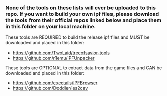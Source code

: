 ### None of the tools on these lists will ever be uploaded to this repo. If you want to build your own ipf files, please download the tools from their official repos linked below and place them in this folder on your local machine.

These tools are REQUIRED to build the release ipf files and MUST be downloaded and placed in this folder:

- https://github.com/TwoLaid/treeofsavior-tools
- https://github.com/r1emu/IPFUnpacker

These tools are OPTIONAL to extract data from the game files and CAN be downloaded and placed in this folder:

- https://github.com/exectails/IPFBrowser
- https://github.com/Doddler/ies2csv

